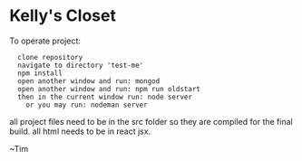 # Kelly's Closet

To operate project:

      clone repository
      navigate to directory 'test-me'
      npm install
      open another window and run: mongod
      open another window and run: npm run oldstart
      then in the current window run: node server
        or you may run: nodeman server

all project files need to be in the src folder so they are compiled for the final build.
all html needs to be in react jsx.

~Tim
